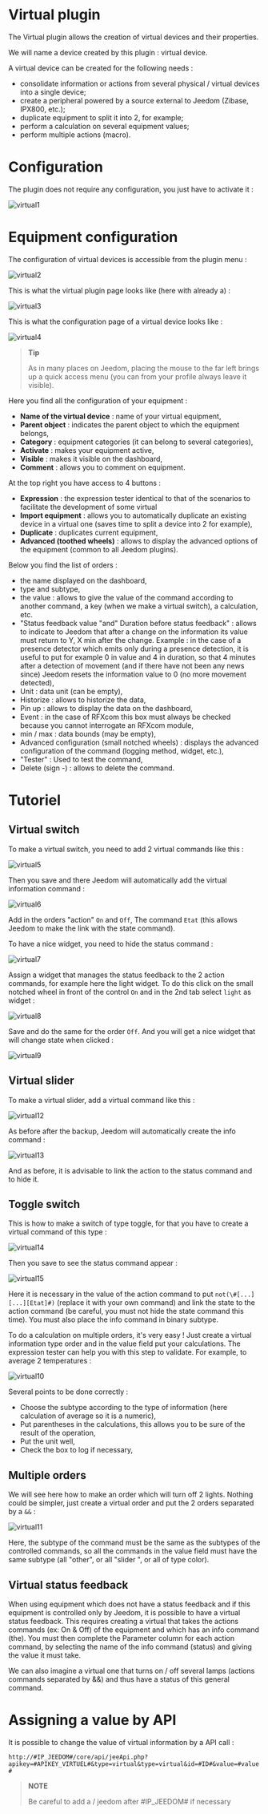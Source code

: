 # Virtual plugin

The Virtual plugin allows the creation of virtual devices and their properties.

We will name a device created by this plugin : virtual device.

A virtual device can be created for the following needs :

-   consolidate information or actions from several physical / virtual devices into a single device;
-   create a peripheral powered by a source external to Jeedom (Zibase, IPX800, etc.);
-   duplicate equipment to split it into 2, for example;
-   perform a calculation on several equipment values;
-   perform multiple actions (macro).

# Configuration

The plugin does not require any configuration, you just have to activate it :

![virtual1](../images/virtual1.png)

# Equipment configuration

The configuration of virtual devices is accessible from the plugin menu :

![virtual2](../images/virtual2.png)

This is what the virtual plugin page looks like (here with already a) :

![virtual3](../images/virtual3.png)

This is what the configuration page of a virtual device looks like :

![virtual4](../images/virtual4.png)

> **Tip**
>
> As in many places on Jeedom, placing the mouse to the far left brings up a quick access menu (you can from your profile always leave it visible).

Here you find all the configuration of your equipment :

-   **Name of the virtual device** : name of your virtual equipment,
-   **Parent object** : indicates the parent object to which the equipment belongs,
-   **Category** : equipment categories (it can belong to several categories),
-   **Activate** : makes your equipment active,
-   **Visible** : makes it visible on the dashboard,
-   **Comment** : allows you to comment on equipment.

At the top right you have access to 4 buttons :

-   **Expression** : the expression tester identical to that of the scenarios to facilitate the development of some virtual
-   **Import equipment** : allows you to automatically duplicate an existing device in a virtual one (saves time to split a device into 2 for example),
-   **Duplicate** : duplicates current equipment,
-   **Advanced (toothed wheels)** : allows to display the advanced options of the equipment (common to all Jeedom plugins).

Below you find the list of orders :

-   the name displayed on the dashboard,
-   type and subtype,
-   the value : allows to give the value of the command according to another command, a key (when we make a virtual switch), a calculation, etc.
-   "Status feedback value "and" Duration before status feedback" : allows to indicate to Jeedom that after a change on the information its value must return to Y, X min after the change. Example : in the case of a presence detector which emits only during a presence detection, it is useful to put for example 0 in value and 4 in duration, so that 4 minutes after a detection of movement (and if there have not been any news since) Jeedom resets the information value to 0 (no more movement detected),
-   Unit : data unit (can be empty),
-   Historize : allows to historize the data,
-   Pin up : allows to display the data on the dashboard,
-   Event : in the case of RFXcom this box must always be checked because you cannot interrogate an RFXcom module,
-   min / max : data bounds (may be empty),
-   Advanced configuration (small notched wheels) : displays the advanced configuration of the command (logging method, widget, etc.),
-   "Tester" : Used to test the command,
-   Delete (sign -) : allows to delete the command.

# Tutoriel

## Virtual switch

To make a virtual switch, you need to add 2 virtual commands like this :

![virtual5](../images/virtual5.png)

Then you save and there Jeedom will automatically add the virtual information command :

![virtual6](../images/virtual6.png)

Add in the orders "action" ``On`` and ``Off``, The command ``Etat`` (this allows Jeedom to make the link with the state command).

To have a nice widget, you need to hide the status command :

![virtual7](../images/virtual7.png)

Assign a widget that manages the status feedback to the 2 action commands, for example here the light widget. To do this click on the small notched wheel in front of the control ``On`` and in the 2nd tab select ``light`` as widget :

![virtual8](../images/virtual8.png)

Save and do the same for the order ``Off``. And you will get a nice widget that will change state when clicked :

![virtual9](../images/virtual9.png)

## Virtual slider

To make a virtual slider, add a virtual command like this :

![virtual12](../images/virtual12.png)

As before after the backup, Jeedom will automatically create the info command :

![virtual13](../images/virtual13.png)

And as before, it is advisable to link the action to the status command and to hide it.

## Toggle switch

This is how to make a switch of type toggle, for that you have to create a virtual command of this type :

![virtual14](../images/virtual14.png)

Then you save to see the status command appear :

![virtual15](../images/virtual15.png)

Here it is necessary in the value of the action command to put ``not(\#[...][...][Etat]#)`` (replace it with your own command) and link the state to the action command (be careful, you must not hide the state command this time). You must also place the info command in binary subtype.

To do a calculation on multiple orders, it's very easy ! Just create a virtual information type order and in the value field put your calculations. The expression tester can help you with this step to validate. For example, to average 2 temperatures :

![virtual10](../images/virtual10.png)

Several points to be done correctly :

-   Choose the subtype according to the type of information (here calculation of average so it is a numeric),
-   Put parentheses in the calculations, this allows you to be sure of the result of the operation,
-   Put the unit well,
-   Check the box to log if necessary,



## Multiple orders


We will see here how to make an order which will turn off 2 lights. Nothing could be simpler, just create a virtual order and put the 2 orders separated by a ``&&`` :

![virtual11](../images/virtual11.png)

Here, the subtype of the command must be the same as the subtypes of the controlled commands, so all the commands in the value field must have the same subtype (all "other", or all "slider ", or all of type color).

## Virtual status feedback

When using equipment which does not have a status feedback and if this equipment is controlled only by Jeedom, it is possible to have a virtual status feedback. This requires creating a virtual that takes the actions commands (ex: On & Off) of the equipment and which has an info command (the). You must then complete the Parameter column for each action command, by selecting the name of the info command (status) and giving the value it must take.

We can also imagine a virtual one that turns on / off several lamps (actions commands separated by &&) and thus have a status of this general command.

# Assigning a value by API

It is possible to change the value of virtual information by a
API call :

``http://#IP_JEEDOM#/core/api/jeeApi.php?apikey=#APIKEY_VIRTUEL#&type=virtual&type=virtual&id=#ID#&value=#value#``

> **NOTE**
>
> Be careful to add a / jeedom after \#IP\_JEEDOM\# if necessary
